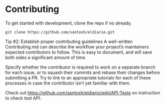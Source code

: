 # Contributing

To get started with development, clone the repo if no already.

    git clone https://github.com/santosh/eldiario.git

Tip #2: Establish proper contributing guidelines
A well-written Contributing.md can describe the workflow your project’s maintainers expected contributors to follow. This is easy to document, and will save both sides a significant amount of time.

Specify whether the contributor is required to work on a separate branch for each issue, or to squash their commits and rebase their changes before submitting a PR. Try to link to an appropriate tutorials for each of these processes in case the contributor isn’t yet familiar with them.


Check out <https://github.com/santosh/eldiario/wiki/API-Tests> on instruction to check test API.
